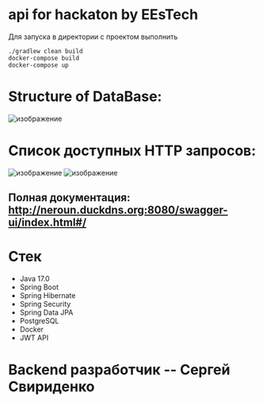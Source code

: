 # api for hackaton by EEsTech   
Для запуска в директории с проектом выполнить  
```
./gradlew clean build  
docker-compose build
docker-compose up  
```
# Structure of DataBase:  
![изображение](https://user-images.githubusercontent.com/99546572/229333287-95d0cc00-1f82-4aef-8eaf-256f7b35a73d.png) 
# Список доступных HTTP запросов:  
![изображение](https://user-images.githubusercontent.com/99546572/229333330-6c3b5a97-fd05-4dda-b0f8-53551ba1623e.png)
![изображение](https://user-images.githubusercontent.com/99546572/229333349-0335564b-dc05-492a-be6a-b3abfc936ff6.png)
## Полная документация: http://neroun.duckdns.org:8080/swagger-ui/index.html#/  
# Стек  
- Java 17.0  
- Spring Boot  
- Spring Hibernate  
- Spring Security  
- Spring Data JPA  
- PostgreSQL  
- Docker  
- JWT API
# Backend разработчик -- Сергей Свириденко  



